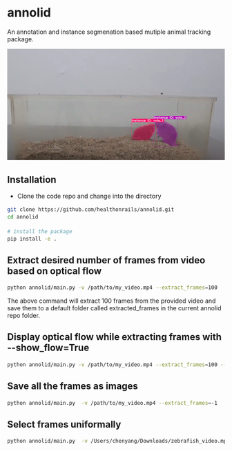 # annolid
An annotation and instance segmenation based mutiple animal tracking package.

![Multiple Animal Tracking](docs/imgs/mutiple_animal_tracking.png)

## Installation

* Clone the code repo and change into the directory
```bash
git clone https://github.com/healthonrails/annolid.git
cd annolid 

# install the package
pip install -e .
```

## Extract desired number of frames from video based on optical flow

```bash
python annolid/main.py -v /path/to/my_video.mp4 --extract_frames=100
```
The above command will extract 100 frames from the provided video and save them to a default folder called extracted_frames in the current annolid repo folder. 

## Display optical flow while extracting frames with **--show_flow=True**
```bash
python annolid/main.py -v /path/to/my_video.mp4 --extract_frames=100 --show_flow=True
```

## Save all the frames as images
```bash
python annolid/main.py  -v /path/to/my_video.mp4 --extract_frames=-1
```
## Select frames uniformally 
```bash
python annolid/main.py  -v /Users/chenyang/Downloads/zebrafish_video.mp4 --extract_frames=100 --algo='uniform'
```